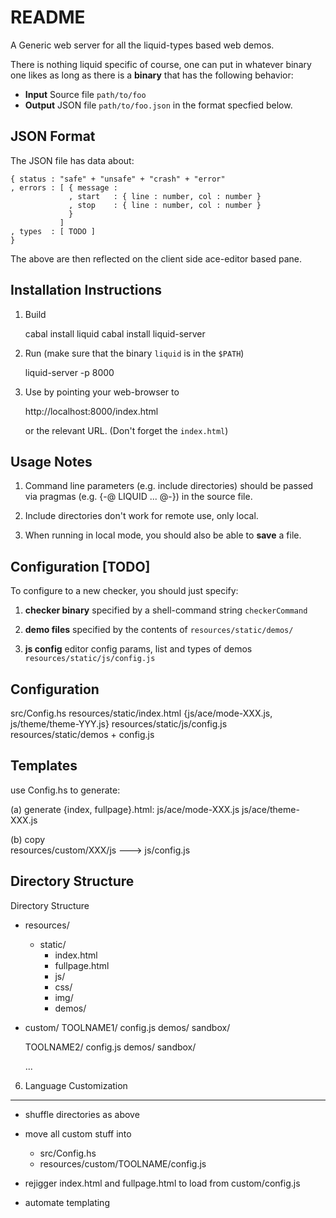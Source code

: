 README
======

A Generic web server for all the liquid-types based web demos.

There is nothing liquid specific of course, one can put in 
whatever binary one likes as long as there is a **binary** 
that has the following behavior:

  + **Input**   Source file `path/to/foo`
  + **Output**  JSON file   `path/to/foo.json` in the format specfied below.

JSON Format
-----------

The JSON file has data about:

    { status : "safe" + "unsafe" + "crash" + "error"
    , errors : [ { message : 
                 , start   : { line : number, col : number } 
                 , stop    : { line : number, col : number } 
                 }
               ]
    , types  : [ TODO ]
    }

The above are then reflected on the client side ace-editor based pane.


Installation Instructions
-------------------------

1. Build 

    cabal install liquid
    cabal install liquid-server

2. Run (make sure that the binary `liquid` is in the `$PATH`)

    liquid-server -p 8000

3. Use by pointing your web-browser to 

    http://localhost:8000/index.html

   or the relevant URL. (Don't forget the `index.html`)

Usage Notes
-----------

1. Command line parameters (e.g. include directories) should be passed 
   via pragmas (e.g. {-@ LIQUID ... @-}) in the source file. 

2. Include directories don't work for remote use, only local.

3. When running in local mode, you should also be able to **save** a file.


Configuration [TODO]
--------------------

To configure to a new checker, you should just specify:

  1. **checker binary** specified by a shell-command string
                        `checkerCommand`

  2. **demo files**     specified by the contents of 
                        `resources/static/demos/`

  3. **js config**      editor config params, list and types of demos 
                        `resources/static/js/config.js`

Configuration
-------------

   src/Config.hs
   resources/static/index.html {js/ace/mode-XXX.js, js/theme/theme-YYY.js}
   resources/static/js/config.js
   resources/static/demos
          + config.js


Templates
---------

use Config.hs to generate:

(a) generate
    {index, fullpage}.html: 
      js/ace/mode-XXX.js
      js/ace/theme-XXX.js

(b) copy  
    resources/custom/XXX/js ---> js/config.js



Directory Structure
-------------------

Directory Structure
  
  + resources/
      + static/
          + index.html
          + fullpage.html
          + js/
          + css/
          + img/
          + demos/

  + custom/
       TOOLNAME1/
         config.js
         demos/
         sandbox/

       TOOLNAME2/
         config.js
         demos/
         sandbox/

       ...



6. Language Customization
-------------------------

+ shuffle directories as above

+ move all custom stuff into 
    + src/Config.hs
    + resources/custom/TOOLNAME/config.js 

+ rejigger index.html and fullpage.html to load from custom/config.js

+ automate templating
